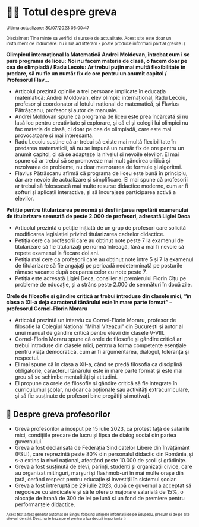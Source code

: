 # 👩‍🏫 Totul despre greva
<sub>Ultima actualizare: 30/07/2023 05:00:47</sub>

<sub>Disclaimer: Tine minte sa verifici si sursele de actualitate. Acest site este doar un instrument de indrumare: nu il lua ad litteram - poate produce informatii partial gresite :)</sub>

**Olimpicul internațional la Matematică Andrei Moldovan, întrebat cum i se pare programa de liceu: Noi nu facem materia de clasă, o facem doar pe cea de olimpiadă / Radu Lecoiu: Ar trebui puțin mai multă flexibilitate în predare, să nu fie un număr fix de ore pentru un anumit capitol / Profesorul Flav...**

- Articolul prezintă opiniile a trei persoane implicate în educația matematică: Andrei Moldovan, elev olimpic internațional, Radu Lecoiu, profesor și coordonator al lotului național de matematică, și Flavius Pătrășcanu, profesor și autor de manuale.
- Andrei Moldovan spune că programa de liceu este prea încărcată și nu lasă loc pentru creativitate și explorare, și că el și colegii lui olimpici nu fac materia de clasă, ci doar pe cea de olimpiadă, care este mai provocatoare și mai interesantă.
- Radu Lecoiu susține că ar trebui să existe mai multă flexibilitate în predarea matematicii, să nu se impună un număr fix de ore pentru un anumit capitol, ci să se adapteze la nivelul și nevoile elevilor. El mai spune că ar trebui să se promoveze mai mult gândirea critică și rezolvarea de probleme, nu doar memorarea de formule și algoritmi.
- Flavius Pătrășcanu afirmă că programa de liceu este bună în principiu, dar are nevoie de actualizare și simplificare. El mai spune că profesorii ar trebui să folosească mai multe resurse didactice moderne, cum ar fi softuri și aplicații interactive, și să încurajeze participarea activă a elevilor.

**Petiție pentru titularizarea pe normă și desființarea repetării examenului de titularizare semnată de peste 2.000 de profesori, adresată Ligiei Deca**

- Articolul prezintă o petiție inițiată de un grup de profesori care solicită modificarea legislației privind titularizarea cadrelor didactice.
- Petiția cere ca profesorii care au obținut note peste 7 la examenul de titularizare să fie titularizați pe normă întreagă, fără a mai fi nevoie să repete examenul la fiecare doi ani.
- Petiția mai cere ca profesorii care au obținut note între 5 și 7 la examenul de titularizare să fie angajați pe perioadă nedeterminată pe posturile rămase vacante după ocuparea celor cu note peste 7.
- Petiția este adresată Ligiei Deca, consilier al premierului Florin Cîțu pe probleme de educație, și a strâns peste 2.000 de semnături în două zile.

**Orele de filosofie și gândire critică ar trebui introduse din clasele mici, “în clasa a XII-a deja caracterul tânărului este în mare parte format” – profesorul Cornel-Florin Moraru**

- Articolul prezintă un interviu cu Cornel-Florin Moraru, profesor de filosofie la Colegiul Național "Mihai Viteazul" din București și autor al unui manual de gândire critică pentru elevii din clasele V-VIII.
- Cornel-Florin Moraru spune că orele de filosofie și gândire critică ar trebui introduse din clasele mici, pentru a forma competențe esențiale pentru viața democratică, cum ar fi argumentarea, dialogul, toleranța și respectul.
- El mai spune că în clasa a XII-a, când se predă filosofia ca disciplină obligatorie, caracterul tânărului este în mare parte format și este mai greu să se schimbe mentalități și atitudini.
- El propune ca orele de filosofie și gândire critică să fie integrate în curriculumul școlar, nu doar ca opționale sau activități extracurriculare, și să fie susținute de profesori bine pregătiți și motivați.

## 🏫 Despre greva profesorilor

- Greva profesorilor a început pe 15 iulie 2023, ca protest față de salariile mici, condițiile precare de lucru și lipsa de dialog social din partea guvernului.
- Greva a fost declanșată de Federația Sindicatelor Libere din Învățământ (FSLI), care reprezintă peste 80% din personalul didactic din România, și s-a extins la nivel național, afectând peste 10.000 de școli și grădinițe.
- Greva a fost susținută de elevi, părinți, studenți și organizații civice, care au organizat mitinguri, marșuri și flashmob-uri în mai multe orașe din țară, cerând respect pentru educație și investiții în sistemul școlar.
- Greva a fost întreruptă pe 29 iulie 2023, după ce guvernul a acceptat să negocieze cu sindicatele și să le ofere o majorare salarială de 15%, o alocație de hrană de 300 de lei pe lună și un fond de premiere pentru performanțele didactice.


<sub><sub>Acest text a fost generat automat de BingAI folosind ultimele informatii de pe Edupedu, precum si de pe alte site-uri de stiri. Deci, nu te baza pe el pentru a lua decizii importante :)</sub></sub>